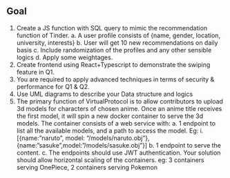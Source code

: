 ## Goal

1. Create a JS function with SQL query to mimic the recommendation function of Tinder.
    a. A user profile consists of {name, gender, location, university, interests} 
    b. User will get 10 new recommendations on daily basis
    c. Include randomization of the profiles and any other sensible logics 
    d. Apply some weightages.
2. Create frontend using React+Typescript to demonstrate the swiping feature in Q1. 
3. You are required to apply advanced techniques in terms of security & performance for Q1 & Q2.
4. Use UML diagrams to describe your Data structure and logics
5. The primary function of VirtualProtocol is to allow contributors to upload 3d models for characters of chosen anime. Once an anime title receives the first model, it will spin a new docker container to serve the 3d models. The container consists of a web service with:
    a. 1 endpoint to list all the available models, and a path to access the model. Eg:
        i. [{name:”naruto”, model: “/models/naruto.obj”}, {name:”sasuke”,model:”/models/sasuke.obj”}]
    b. 1 endpoint to serve the content. 
    c. The endpoints should use JWT authentication. Your solution should allow horizontal scaling of the containers. eg: 3 containers serving OnePiece, 2 containers serving Pokemon
